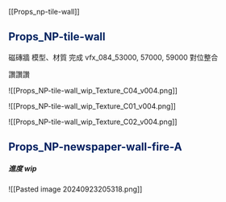 [[Props_np-tile-wall]]

## <span style="color:rgb(0, 36, 96)">Props_NP-tile-wall</span>
磁磚牆 模型、材質 完成
vfx_084_53000, 57000, 59000 對位整合

讚讚讚

![[Props_NP-tile-wall_wip_Texture_C04_v004.png]]


![[Props_NP-tile-wall_wip_Texture_C01_v004.png]]

![[Props_NP-tile-wall_wip_Texture_C02_v004.png]]



## <span style="color:rgb(0, 32, 96)">Props_NP-newspaper-wall-fire-A</span>

##### 進度 wip
![[Pasted image 20240923205318.png]]